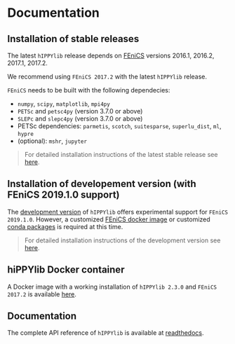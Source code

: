 # Documentation

## Installation of stable releases

The latest `hIPPYlib` release depends on [FEniCS](http://fenicsproject.org/) versions 2016.1, 2016.2, 2017.1, 2017.2.

We recommend using `FEniCS 2017.2` with the latest `hIPPYlib` release.

`FEniCS` needs to be built with the following dependecies:

 - `numpy`, `scipy`, `matplotlib`, `mpi4py`
 - `PETSc` and `petsc4py` (version 3.7.0 or above)
 - `SLEPc` and `slepc4py` (version 3.7.0 or above)
 - PETSc dependencies: `parmetis`, `scotch`, `suitesparse`, `superlu_dist`, `ml`, `hypre`
 - (optional): `mshr`, `jupyter`

> For detailed installation instructions of the latest stable release see [here](https://hippylib.readthedocs.io/en/2.3.0/installation.html).

## Installation of developement version (with FEniCS 2019.1.0 support)

The [development version](https://github.com/hippylib/hippylib) of `hIPPYlib` offers experimental support for `FEniCS 2019.1.0`. However, a customized [FEniCS docker image](https://hub.docker.com/r/hippylib/fenics) or customized [conda packages](https://anaconda.org/uvilla/fenics) is required at this time.

> For detailed installation instructions of the development version see [here](https://hippylib.readthedocs.io/en/latest/installation.html).

## hiPPYlib Docker container

A Docker image with a working installation of `hIPPYlib 2.3.0` and `FEniCS 2017.2` is available [here](https://hub.docker.com/r/hippylib/toms). 

## Documentation

The complete API reference of `hIPPYlib` is available at [readthedocs](http://hippylib.readthedocs.io/en/latest/modules.html).

